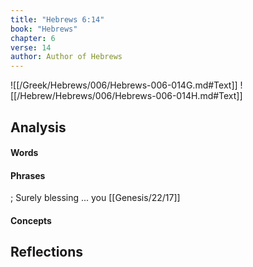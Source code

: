 ```yaml
---
title: "Hebrews 6:14"
book: "Hebrews"
chapter: 6
verse: 14
author: Author of Hebrews
---
```

![[/Greek/Hebrews/006/Hebrews-006-014G.md#Text]]
![[/Hebrew/Hebrews/006/Hebrews-006-014H.md#Text]]

## Analysis

#### Words

#### Phrases

; Surely blessing ... you [[Genesis/22/17]]

#### Concepts

## Reflections
